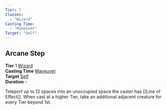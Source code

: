 ```yaml
---
Tier: 1
Classes:
  - "Wizard"
Casting Time:
  - "Maneuver"
Target: "Self"
---
```

## Arcane Step
**Tier** 1 [Wizard](app://obsidian.md/SRD/Archetypes/Wizard.md)  
**Casting Time** [Maneuver](app://obsidian.md/SRD/Glossary/Maneuver.md)  
**Target** [Self](app://obsidian.md/SRD/Glossary/Self.md)  
**Duration** -

Teleport up to 12 spaces into an unoccupied space the caster has [[Line of Effect]]. When cast at a higher Tier, take an additional adjacent creature for every Tier beyond 1st.